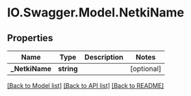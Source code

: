 # IO.Swagger.Model.NetkiName
## Properties

Name | Type | Description | Notes
------------ | ------------- | ------------- | -------------
**_NetkiName** | **string** |  | [optional] 

[[Back to Model list]](../README.md#documentation-for-models) [[Back to API list]](../README.md#documentation-for-api-endpoints) [[Back to README]](../README.md)

